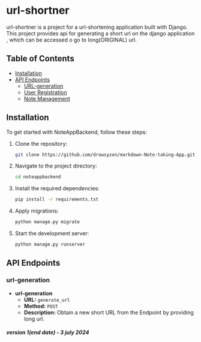 #  url-shortner

 url-shortner is a project for a  url-shortening application built with Django. This project provides api for generating a short url on the django application , which can be accessed o go to long(ORIGINAL) url.

## Table of Contents

- [Installation](#installation)
- [API Endpoints](#api-endpoints)
  - [URL-generation](#url-generation)
  - [User Registration](#user-registration)
  - [Note Management](#note-management)

## Installation

To get started with NoteAppBackend, follow these steps:

1. Clone the repository:

    ```bash
    git clone https://github.com/drowsyzen/markdown-Note-taking-App.git
    ```

2. Navigate to the project directory:

    ```bash
    cd noteappbackend
    ```

3. Install the required dependencies:

    ```bash
    pip install -r requirements.txt
    ```

4. Apply migrations:

    ```bash
    python manage.py migrate
    ```

5. Start the development server:

    ```bash
    python manage.py runserver
    ```

## API Endpoints

### url-generation

- **url-generation**
  - **URL:** `generate_url`
  - **Method:** `POST`
  - **Description:** Obtain a new short URL from the Endpoint by providing long url.

<!-- finished Version 1 , date - 3 july 2024  -->

##### version 1(end date) - 3 july 2024

<!-- NEED TO DO -->

<!-- fix new logic for short URL generation -->
<!-- need to return write url in generate url which can be directly pasted in browser -->
<!-- return different types of error in the generate url api -->